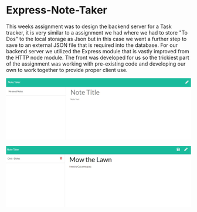 # Express-Note-Taker

This weeks assignment was to design the backend server for a Task tracker, it is very similar to a assignment we had where we had to store "To Dos" to the local storage as Json but in this case we went a further step to save to an external JSON file that is required into the database. For our backend server we utilized the Express module that is vastly improved from the HTTP node module. The front was developed for us so the trickiest part of the assignment was working with pre-existing code and developing our own to work together to provide proper client use.


![screenshot](./assets/screen1.jpg)

![screenshot](./assets/screen2.jpg)


